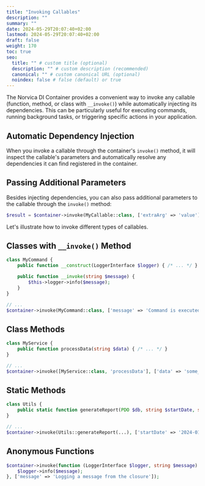 ```yaml
---
title: "Invoking Callables"
description: ""
summary: ""
date: 2024-05-29T20:07:40+02:00
lastmod: 2024-05-29T20:07:40+02:00
draft: false
weight: 170
toc: true
seo:
  title: "" # custom title (optional)
  description: "" # custom description (recommended)
  canonical: "" # custom canonical URL (optional)
  noindex: false # false (default) or true
---
```


The Norvica DI Container provides a convenient way to invoke any callable (function, method, or class with `__invoke()`)
while automatically injecting its dependencies. This can be particularly useful for executing commands, running
background tasks, or triggering specific actions in your application.

## Automatic Dependency Injection

When you invoke a callable through the container's `invoke()` method, it will inspect the callable's parameters and
automatically resolve any dependencies it can find registered in the container.

## Passing Additional Parameters

Besides injecting dependencies, you can also pass additional parameters to the callable through the `invoke()` method:

```php
$result = $container->invoke(MyCallable::class, ['extraArg' => 'value']);
```

Let's illustrate how to invoke different types of callables.

## Classes with `__invoke()` Method

```php
class MyCommand {
    public function __construct(LoggerInterface $logger) { /* ... */ }

    public function __invoke(string $message) {
        $this->logger->info($message);
    }
}

// ...
$container->invoke(MyCommand::class, ['message' => 'Command is executed.']);
```

## Class Methods

```php
class MyService {
    public function processData(string $data) { /* ... */ }
}

// ...
$container->invoke([MyService::class, 'processData'], ['data' => 'some_data']);
```

## Static Methods

```php
class Utils {
    public static function generateReport(PDO $db, string $startDate, string $endDate) { /* ... */ }
}

// ...
$container->invoke(Utils::generateReport(...), ['startDate' => '2024-01-01', 'endDate' => '2024-01-31']);
```

## Anonymous Functions

```php
$container->invoke(function (LoggerInterface $logger, string $message) {
    $logger->info($message);
}, ['message' => 'Logging a message from the closure']);
```
